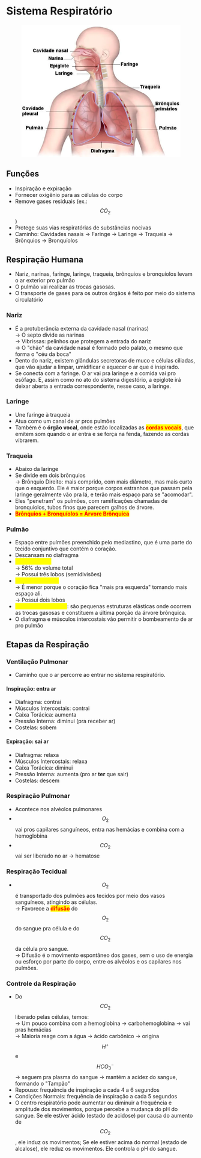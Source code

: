 # Sistema Respiratório

<figure><img src="../../.gitbook/assets/image (1).png" alt="" width="450"><figcaption></figcaption></figure>

## Funções

* Inspiração e expiração
* Fornecer oxigênio para as células do corpo
* Remove gases residuais (ex.: $$CO_2$$)
* Protege suas vias respiratórias de substâncias nocivas
* Caminho: Cavidades nasais -> Faringe -> Laringe -> Traqueia -> Brônquios -> Bronquíolos

## Respiração Humana

* Nariz, narinas, faringe, laringe, traqueia, brônquios e bronquíolos levam o ar exterior pro pulmão
* O pulmão vai realizar as trocas gasosas.
* O transporte de gases para os outros órgãos é feito por meio do sistema circulatório

### Nariz&#x20;

* É a protuberância externa da cavidade nasal (narinas) \
  \-> O septo divide as narinas \
  \-> Vibrissas: pelinhos que protegem a entrada do nariz \
  \-> O "chão" da cavidade nasal é formado pelo palato, o mesmo que forma o "céu da boca"
* Dento do nariz, existem glândulas secretoras de muco e células ciliadas, que vão ajudar a limpar, umidificar e aquecer o ar que é inspirado.
* Se conecta com a faringe. O ar vai pra laringe e a comida vai pro esôfago. E, assim como no ato do sistema digestório, a epiglote irá deixar aberta a entrada correspondente, nesse caso, a laringe.

### Laringe

* Une faringe à traqueia
* Atua como um canal de ar pros pulmões&#x20;
* Também é o **órgão vocal**, onde estão localizadas as <mark style="color:red;">**cordas vocais**</mark>, que emitem som quando o ar entra e se força na fenda, fazendo as cordas vibrarem.

### Traqueia

* Abaixo da laringe
* Se divide em dois brônquios \
  \-> Brônquio Direito: mais comprido, com mais diâmetro, mas mais curto que o esquerdo. Ele é maior porque corpos estranhos que passam pela laringe geralmente vão pra lá, e terão mais espaço para se "acomodar".&#x20;
* Eles "penetram" os pulmões, com ramificações chamadas de bronquíolos, tubos finos que parecem galhos de árvore.
* <mark style="color:red;">**Brônquios + Bronquíolos = Árvore Brônquica**</mark>

### Pulmão

* Espaço entre pulmões preenchido pelo mediastino, que é uma parte do tecido conjuntivo que contém o coração.
* Descansam no diafragma
* <mark style="color:yellow;">Pulmão Direito</mark> \
  \-> 56% do volume total \
  \-> Possui três lobos (semidivisões)
* <mark style="color:yellow;">Pulmão Esquerdo</mark> \
  \-> É menor porque o coração fica "mais pra esquerda" tomando mais espaço ali. \
  \-> Possui dois lobos
* <mark style="color:yellow;">Alvéolos Pulmonares</mark>: são pequenas estruturas elásticas onde ocorrem as trocas gasosas e constituem a última porção da árvore brônquica.
* O diafragma e músculos intercostais vão permitir o bombeamento de ar pro pulmão

## Etapas da Respiração&#x20;

### Ventilação Pulmonar

* Caminho que o ar percorre ao entrar no sistema respiratório.&#x20;

#### Inspiração: entra ar

* Diafragma: contrai
* Músculos Intercostais: contrai
* Caixa Torácica: aumenta
* Pressão Interna: diminui (pra receber ar)
* Costelas: sobem

#### Expiração: sai ar

* Diafragma: relaxa
* Músculos Intercostais: relaxa
* Caixa Torácica: diminui
* Pressão Interna: aumenta (pro ar **ter** que sair)
* Costelas: descem

### Respiração Pulmonar

* Acontece nos alvéolos pulmonares
* $$O_2$$ vai pros capilares sanguíneos, entra nas hemácias e combina com a hemoglobina
* $$CO_2$$ vai ser liberado no ar -> hematose

### Respiração Tecidual

* $$O_2$$ é transportado dos pulmões aos tecidos por meio dos vasos sanguíneos, atingindo as células. \
  \-> Favorece a <mark style="color:red;">**difusão**</mark> do $$O_2$$ do sangue pra célula e do $$CO_2$$ da célula pro sangue. \
  \-> Difusão é o movimento espontâneo dos gases, sem o uso de energia ou esforço por parte do corpo, entre os alvéolos e os capilares nos pulmões.

### Controle da Respiração

* Do $$CO_2$$ liberado pelas células, temos: \
  \-> Um pouco combina com a hemoglobina -> carbohemoglobina -> vai pras hemácias \
  \-> Maioria reage com a água -> ácido carbônico -> origina $$H^+$$ e $$HCO_3^-$$ -> seguem pra plasma do sangue -> mantém a acidez do sangue, formando o "Tampão"
* Repouso: frequência de inspiração a cada 4 a 6 segundos&#x20;
* Condições Normais: frequência de inspiração a cada 5 segundos
* O centro respiratório pode aumentar ou diminuir a frequência e amplitude dos movimentos, porque percebe a mudança do pH do sangue. Se ele estiver ácido (estado de acidose) por causa do aumento de $$CO_2$$, ele induz os movimentos; Se ele estiver acima do normal (estado de alcalose), ele reduz os movimentos. Ele controla o pH do sangue.&#x20;



